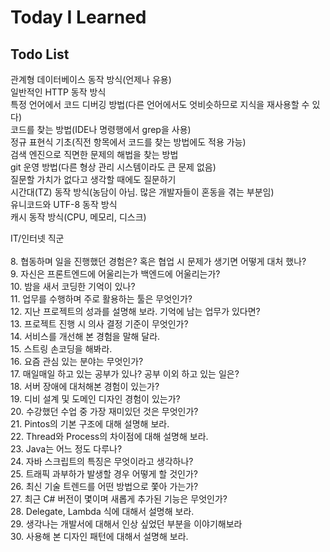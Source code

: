 # Today I Learned

## Todo List

관계형 데이터베이스 동작 방식(언제나 유용)<br>
일반적인 HTTP 동작 방식<br>
특정 언어에서 코드 디버깅 방법(다른 언어에서도 엇비슷하므로 지식을 재사용할 수 있다)<br>
코드를 찾는 방법(IDE나 명령행에서 grep을 사용)<br>
정규 표현식 기초(직전 항목에서 코드를 찾는 방법에도 적용 가능)<br>
검색 엔진으로 직면한 문제의 해법을 찾는 방법<br>
git 운영 방법(다른 형상 관리 시스템이라도 큰 문제 없음)<br>
질문할 가치가 없다고 생각할 때에도 질문하기<br>
시간대(TZ) 동작 방식(농담이 아님. 많은 개발자들이 혼동을 겪는 부분임)<br>
유니코드와 UTF-8 동작 방식<br>
캐시 동작 방식(CPU, 메모리, 디스크)<br>

IT/인터넷 직군<br>
<br>
8. 협동하며 일을 진행했던 경험은? 혹은 협업 시 문제가 생기면 어떻게 대처 했나?<br>
9. 자신은 프론트엔드에 어울리는가 백엔드에 어울리는가?<br>
10. 밤을 새서 코딩한 기억이 있나?<br>
11. 업무를 수행하며 주로 활용하는 툴은 무엇인가?<br>
12. 지난 프로젝트의 성과를 설명해 보라. 기억에 남는 업무가 있다면?<br>
13. 프로젝트 진행 시 의사 결정 기준이 무엇인가?<br>
14. 서비스를 개선해 본 경험을 말해 달라.<br>
15. 스트링 손코딩을 해봐라.<br>
16. 요즘 관심 있는 분야는 무엇인가?<br>
17. 매일매일 하고 있는 공부가 있나? 공부 이외 하고 있는 일은?<br>
18. 서버 장애에 대처해본 경험이 있는가?<br>
19. 디비 설계 및 도메인 디자인 경험이 있는가?<br>
20. 수강했던 수업 중 가장 재미있던 것은 무엇인가?<br>
21. Pintos의 기본 구조에 대해 설명해 보라.<br>
22. Thread와 Process의 차이점에 대해 설명해 보라.<br>
23. Java는 어느 정도 다루나?<br>
24. 자바 스크립트의 특징은 무엇이라고 생각하나?<br>
25. 트래픽 과부하가 발생할 경우 어떻게 할 것인가?<br>
26. 최신 기술 트렌드를 어떤 방법으로 쫓아 가는가?<br>
27. 최근 C# 버전이 몇이며 새롭게 추가된 기능은 무엇인가?<br>
28. Delegate, Lambda 식에 대해서 설명해 보라.<br>
29. 생각나는 개발서에 대해서 인상 싶었던 부분을 이야기해보라<br>
30. 사용해 본 디자인 패턴에 대해서 설명해 보라.<br>